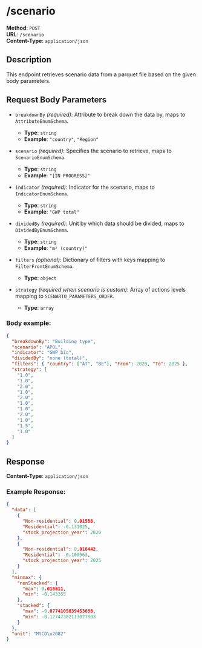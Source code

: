 # /scenario

**Method**: `POST`  
**URL**: `/scenario`  
**Content-Type**: `application/json`

## Description

This endpoint retrieves scenario data from a parquet file based on the given body parameters.

## Request Body Parameters

- `breakdownBy` _(required)_: Attribute to break down the data by, maps to `AttributeEnumSchema`.

  - **Type**: `string`
  - **Example**: `"country"`, `"Region"`

- `scenario` _(required)_: Specifies the scenario to retrieve, maps to `ScenarioEnumSchema`.

  - **Type**: `string`
  - **Example**: `"[IN PROGRESS]"`

- `indicator` _(required)_: Indicator for the scenario, maps to `IndicatorEnumSchema`.

  - **Type**: `string`
  - **Example**: `"GWP total"`

- `dividedBy` _(required)_: Unit by which data should be divided, maps to `DividedByEnumSchema`.

  - **Type**: `string`
  - **Example**: `"m² (country)"`

- `filters` _(optional)_: Dictionary of filters with keys mapping to `FilterFrontEnumSchema`.
  - **Type**: `object`

- `strategy` _(required when scenario is custom)_: Array of actions levels mapping to `SCENARIO_PARAMETERS_ORDER`.
  - **Type**: `array`


### Body example:
```json
{
  "breakdownBy": "Building type",
  "scenario": "APOL",
  "indicator": "GWP bio",
  "dividedBy": "none (total)",
  "filters": { "country": ["AT", "BE"], "From": 2020, "To": 2025 },
  "strategy": [
    "1.0",
    "1.0",
    "2.0",
    "1.0",
    "2.0",
    "1.0",
    "1.0",
    "2.0",
    "1.0",
    "1.5",
    "1.0"
  ]
}
```

## Response

**Content-Type**: `application/json`

### Example Response:

```json
{
  "data": [
    {
      "Non-residential": 0.01588,
      "Residential": -0.131025,
      "stock_projection_year": 2020
    },
    {
      "Non-residential": 0.018442,
      "Residential": -0.100563,
      "stock_projection_year": 2025
    }
  ],
  "minmax": {
    "nonStacked": {
      "max": 0.018611,
      "min": -0.143355
    },
    "stacked": {
      "max": -0.0774105839453688,
      "min": -0.12747382113027803
    }
  },
  "unit": "MtCO\u2082"
}

```
